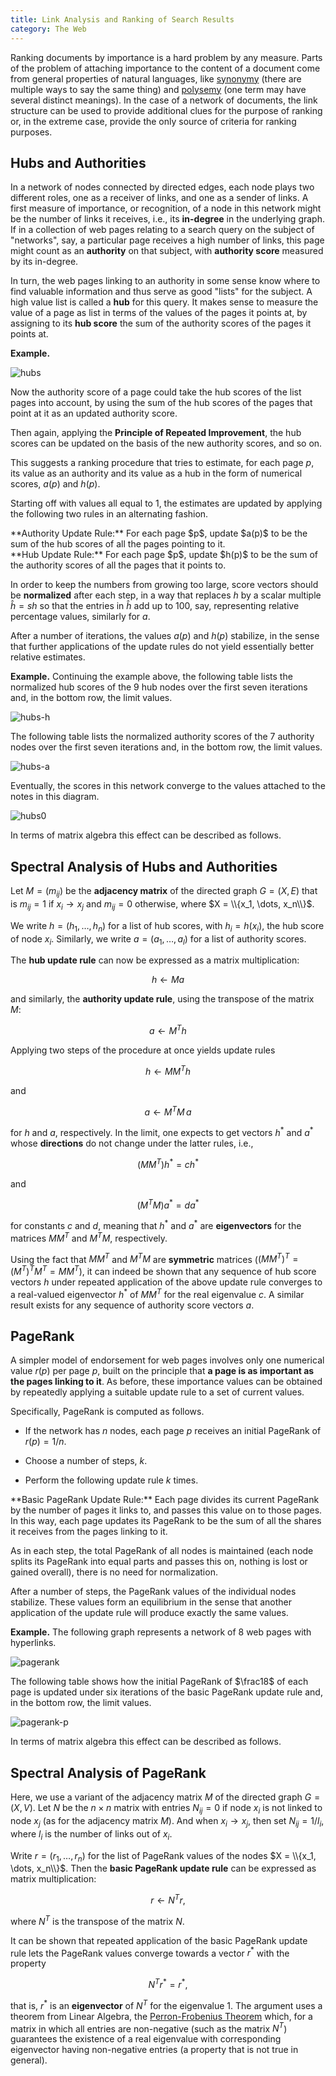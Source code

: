 ```yaml
---
title: Link Analysis and Ranking of Search Results
category: The Web
---
```


Ranking documents by importance is a hard problem by any measure.
Parts of the problem of attaching importance to the content of a
document come from general properties of natural languages, like
[synonymy] (there are multiple ways to say the same thing) and
[polysemy] (one term may have several distinct meanings).  In the case
of a network of documents, the link structure can be used to provide
additional clues for the purpose of ranking or, in the extreme case,
provide the only source of criteria for ranking purposes.

##  Hubs and Authorities

In a network of nodes connected by directed edges, each node
plays two different roles, one as a receiver of links, and one as
a sender of links.  A first measure of importance, or recognition, of
a node in this network might be the number of
links it receives, i.e., its **in-degree** in the underlying graph.
If in a collection of web pages relating to a search query on the
subject of "networks", say, a particular page receives a high number
of links, this page might count as an **authority** on that subject,
with **authority score** measured by its in-degree.

In turn, the web pages linking to an authority in some sense know
where to find valuable information and thus serve as good "lists" for
the subject.
A high value list is called a **hub** for this query.
It makes sense to measure the value of a page as list in
terms of the values of the pages it points at, by assigning to its
**hub score** the sum of the authority scores of the pages it points
at.

**Example.**

![hubs]

Now
the authority score of a page  could take the hub scores
of the list pages into account, by using the sum of the hub scores
of the pages that point at it as an updated authority score.

Then again, applying the **Principle of Repeated Improvement**,
the hub scores can be updated on the basis of the new authority scores,
and so on.

This suggests a ranking procedure that tries to estimate, for each page $p$,
its value as an authority and its value as a hub in the form
of numerical scores, $a(p)$ and $h(p)$.

Starting off with values all equal to $1$, the estimates are updated
by applying the following two rules in an alternating fashion.

<div class="note" markdown="1">
**Authority Update Rule:**
For each page $p$, update $a(p)$
to be the sum of the hub scores of all the pages pointing to it.
</div>


<div class="note" markdown="1">
**Hub Update Rule:**
For each page $p$,
update $h(p)$
to be the sum of the authority
scores of all the pages
that it points to.
</div>

In order to keep the numbers from growing too large,
score vectors should be **normalized** after each step,
in a way that  replaces $h$ by a scalar multiple $\hat{h} = sh$
so that the entries in $\hat{h}$ add up to $100$, say,
representing relative percentage values,
similarly for $a$.

After a number of iterations, the values $a(p)$ and
$h(p)$ stabilize, in the sense that further applications of
the update rules do not yield essentially better relative estimates.

**Example.**
Continuing the example above,
the following table lists the normalized hub scores of the $9$
hub nodes  over the  first seven iterations and, in the bottom row,
the limit values.

![hubs-h]

The following table lists the normalized authority scores of the $7$
authority nodes  over the  first seven iterations and, in the bottom row,
the limit values.

![hubs-a]

Eventually, the scores in this network converge to the values
attached to the notes in this diagram.

![hubs0]

In terms of matrix algebra this effect can be described as follows.

##  Spectral Analysis of Hubs and Authorities

Let $M = (m_{ij})$ be the **adjacency matrix** of the directed graph
$G = (X, E)$
that is $m_{ij} = 1$ if $x_i \to x_j$ and $m_{ij} = 0$ otherwise,
where $X = \\{x_1, \dots, x_n\\}$.

We write $h = (h_1, \dots, h_n)$ for a list of hub scores, with $h_i = h(x_i)$,
the hub score of node $x_i$.  Similarly, we write $a = (a_1, \dots, a_l)$ for
a list of authority scores.

The **hub update rule** can now be expressed as
a matrix multiplication:

$$
h \gets M a
$$

and similarly, the **authority update rule**, using the transpose of the matrix $M$:

$$
a \gets M^{T} h
$$

Applying two steps of the procedure at once yields update rules

$$
  h \gets M M^T h
$$

and

$$
  a \gets M^T M \, a
$$

for $h$ and $a$, respectively.  In the limit, one expects
to get vectors $h^{\ast}$ and $a^{\ast}$ whose **directions** do not change
under the latter rules, i.e.,

$$
  (M M^T) h^{\ast} = c h^{\ast}
$$

and

$$
  (M^T M) a^{\ast} = d a^{\ast}
$$

for constants $c$ and $d$, meaning that $h^{\ast}$ and $a^{\ast}$
are **eigenvectors** for the matrices $M M^T$ and $M^T M$,
respectively.

Using the fact that $M M^T$ and $M^T M$ are **symmetric** matrices
($(M M^T)^T = (M^T)^T M^T = M M^T$),
it can indeed be shown that any sequence of hub score vectors
$h$ under repeated application of the above update rule
converges to a real-valued eigenvector $h^{\ast}$ of $M M^T$ for the real eigenvalue $c$.
A similar result exists for any sequence of authority score vectors $a$.

## PageRank

A simpler model of endorsement for web pages involves only
one numerical value $r(p)$ per page $p$, built on the principle that
**a page is as important as the pages linking to it**.
As before, these importance values can be obtained by
repeatedly applying a suitable update rule to a set of current values.

Specifically, PageRank is computed as follows.

* If the network has $n$ nodes, each page $p$ receives an initial PageRank
of $r(p) = 1/n$.

* Choose a number of steps, $k$.

* Perform the following update rule $k$ times.

<div class="note" markdown="1">
**Basic PageRank Update Rule:**
Each page divides its current PageRank by the number of
pages it links to, and passes this value on to those pages.
In this way, each page updates its PageRank to be the sum of
all the shares it receives from the pages linking to it.
</div>

As in each step, the total PageRank of all nodes is maintained
(each node splits its PageRank into equal parts and passes this on,
nothing is lost or gained overall), there is no need for normalization.

After a number of steps, the PageRank values of the individual nodes 
stabilize.  These values form an equilibrium in the sense that
another application of the update rule will produce exactly the same
values.

**Example.**  The following graph represents
a network of $8$ web pages with hyperlinks.

![pagerank]

The following table shows how the initial PageRank
of $\frac18$ of each page is updated under six iterations
of the basic PageRank update rule
and, in the bottom row, the limit values.

![pagerank-p]

In terms of matrix algebra this effect can be described as follows.

##  Spectral Analysis of PageRank

Here, we use a variant of the adjacency matrix $M$ of the directed graph $G = (X, V)$.
Let $N$ be the $n \times n$ matrix with entries $N_{ij} = 0$
if node $x_i$ is not linked to node $x_j$ (as for the adjacency matrix $M$).
And when $x_i \to x_j$, then set $N_{ij} = 1/l_i$, 
where $l_i$ is the number of links out of $x_i$.

Write $r = (r_1, \dots, r_n)$ for the list of PageRank values of the nodes
$X = \\{x_1, \dots, x_n\\}$.  Then the **basic PageRank update rule**
can be expressed as matrix multiplication:

$$
r \gets N^T r,
$$

where $N^T$ is the transpose of the matrix $N$.

It can be shown that repeated application of the basic PageRank update rule
lets the PageRank values converge towards a vector $r^{\ast}$ with the property

$$
N^T r^{\ast} = r^{\ast},
$$

that is, $r^{\ast}$ is an **eigenvector** of $N^T$ for the eigenvalue $1$.
The argument uses a theorem from Linear Algebra, the [Perron-Frobenius Theorem] which, for a matrix in which all entries are non-negative (such as the matrix $N^T$) guarantees the existence of a real eigenvalue
with corresponding eigenvector having non-negative entries
(a property that is not true in general).

[synonymy]: https://en.wikipedia.org/wiki/Synonym
[polysemy]: https://en.wikipedia.org/wiki/Polysemy
[hubs]: /images/hubs.png
[hubs-h]: /images/hubs-h.png
[hubs-a]: /images/hubs-a.png
[hubs0]: /images/hubs0.png
[pagerank]: /images/pagerank.png
[pagerank-p]: /images/pagerank-p.png
[Perron-Frobenius Theorem]: https://en.wikipedia.org/wiki/Perron%E2%80%93Frobenius_theorem

